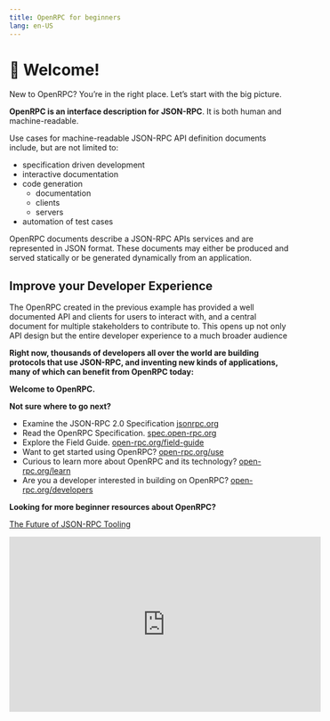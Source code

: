 ```yaml
---
title: OpenRPC for beginners
lang: en-US
---
```


# 👋 Welcome!

New to OpenRPC? You’re in the right place. Let’s start with the big picture.

**OpenRPC is an interface description for JSON-RPC**. It is both human and machine-readable.

Use cases for machine-readable JSON-RPC API definition documents include, but are not limited to:

- specification driven development
- interactive documentation
- code generation
  - documentation
  - clients
  - servers
- automation of test cases

OpenRPC documents describe a JSON-RPC APIs services and are represented in JSON format. These documents may either be produced and served statically or be generated dynamically from an application.

## Improve your Developer Experience

The OpenRPC created in the previous example has provided a well documented API and clients for users to interact with, and a central document for multiple stakeholders to contribute to. This opens up not only API design but the entire developer experience to a much broader audience

**Right now, thousands of developers all over the world are building protocols that use JSON-RPC, and inventing new kinds of applications, many of which can benefit from OpenRPC today:**

**Welcome to OpenRPC.**

**Not sure where to go next?**

- Examine the JSON-RPC 2.0 Specification [jsonrpc.org](https://www.jsonrpc.org/specification)
- Read the OpenRPC Specification. [spec.open-rpc.org](http://spec.open-rpc.org#introduction)
- Explore the Field Guide. [open-rpc.org/field-guide](/field-guide/)
- Want to get started using OpenRPC? [open-rpc.org/use](/use/)
- Curious to learn more about OpenRPC and its technology? [open-rpc.org/learn](/learn/)
- Are you a developer interested in building on OpenRPC? [open-rpc.org/developers](/developers/)

**Looking for more beginner resources about OpenRPC?**

[The Future of JSON-RPC Tooling](https://youtu.be/g2zUSyXW6nI?t=59)
<iframe width="560" height="315" src="https://www.youtube.com/embed/g2zUSyXW6nI?start=59" frameborder="0" allow="accelerometer; autoplay; encrypted-media; gyroscope; picture-in-picture" allowfullscreen></iframe>
